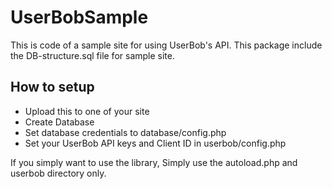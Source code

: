 # UserBobSample
This is code of a sample site for using UserBob's API.
This package include the DB-structure.sql file for sample site.
## How to setup
- Upload this to one of your site
- Create Database
- Set database credentials to database/config.php
- Set your UserBob API keys and Client ID in userbob/config.php

If you simply want to use the library, Simply use the autoload.php and userbob directory only. 
